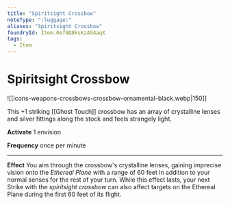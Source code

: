 ```yaml
---
title: "Spiritsight Crossbow"
noteType: ":luggage:"
aliases: "Spiritsight Crossbow"
foundryId: Item.0efNQ8ksKzAS4aqX
tags:
  - Item
---
```


# Spiritsight Crossbow
![[icons-weapons-crossbows-crossbow-ornamental-black.webp|150]]

This +1 striking [[Ghost Touch]] crossbow has an array of crystalline lenses and silver fittings along the stock and feels strangely light.

**Activate** 1 envision

**Frequency** once per minute

* * *

**Effect** You aim through the crossbow's crystalline lenses, gaining imprecise vision onto the _Ethereal Plane_ with a range of 60 feet in addition to your normal senses for the rest of your turn. While this effect lasts, your next Strike with the _spiritsight crossbow_ can also affect targets on the Ethereal Plane during the first 60 feet of its flight.
